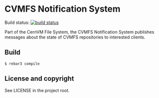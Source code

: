 CVMFS Notification System
=========================

Build status: [![build status](https://travis-ci.org/cvmfs/cvmfs_notify.svg?branch=master)](https://travis-ci.org/cvmfs/cvmfs_notify)

Part of the CernVM File System, the CVMFS Notification System publishes messages about the state of
CVMFS repositories to interested clients.


Build
-----

    $ rebar3 compile

License and copyright
---------------------

See LICENSE in the project root.
